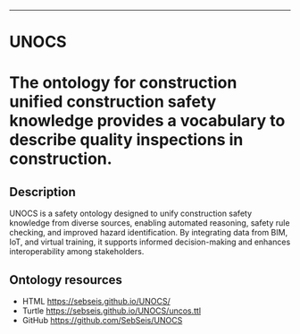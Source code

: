 
---

# UNOCS
# The ontology for construction unified construction safety knowledge provides a vocabulary to describe quality inspections in construction.

## Description
UNOCS is a safety ontology designed to unify construction safety knowledge from diverse sources, enabling automated reasoning, safety rule checking, and improved hazard identification. By integrating data from BIM, IoT, and virtual training, it supports informed decision-making and enhances interoperability among stakeholders.

## Ontology resources
* HTML      https://sebseis.github.io/UNOCS/
* Turtle    https://sebseis.github.io/UNOCS/uncos.ttl
* GitHub    https://github.com/SebSeis/UNOCS

